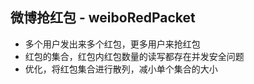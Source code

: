 ## 微博抢红包 - weiboRedPacket

- 多个用户发出来多个红包，更多用户来抢红包
- 红包的集合，红包内红包数量的读写都存在并发安全问题
- 优化，将红包集合进行散列，减小单个集合的大小